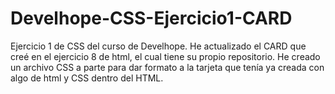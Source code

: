 # Develhope-CSS-Ejercicio1-CARD
Ejercicio 1 de CSS del curso de Develhope. He actualizado el CARD que creé en el ejercicio 8 de html, el cual tiene su propio repositorio. He creado un archivo CSS a parte para dar formato a la tarjeta que tenía ya creada con algo de html y CSS dentro del HTML.
